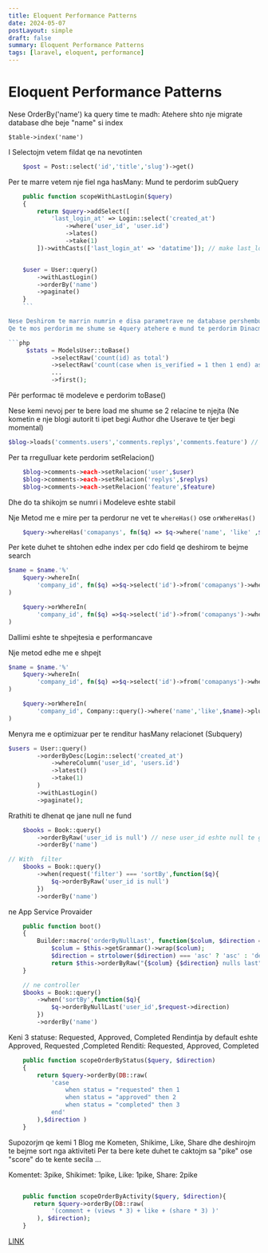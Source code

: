 ```yaml
---
title: Eloquent Performance Patterns
date: 2024-05-07
postLayout: simple
draft: false
summary: Eloquent Performance Patterns
tags: [laravel, eloquent, performance]
---
```


# Eloquent Performance Patterns

Nese OrderBy('name') ka query time te madh:
Atehere shto nje migrate database dhe beje "name" si index

    $table->index('name')

I Selectojm vetem fildat qe na nevotinten

```php
    $post = Post::select('id','title','slug')->get()
```

Per te marre vetem nje fiel nga hasMany:
Mund te perdorim subQuery

````php
    public function scopeWithLastLogin($query)
    {
        return $query->addSelect([
            'last_login_at' => Login::select('created_at')
                ->where('user_id', 'user.id')
                ->lates()
                ->take(1)
        ])->withCasts(['last_login_at' => 'datatime']); // make last_login_at valid for diffForHumans


    $user = User::query()
        ->withLastLogin()
        ->orderBy('name')
        ->paginate()
    }
    ```

Nese Deshirom te marrin numrin e disa parametrave ne database pershembull (Sa usera i Activ,JoActiv, Qe jane verifukuar etj)
Qe te mos perdorim me shume se 4query atehere e mund te perdorim Dinacmi "Conditional Aggregates"

```php
     $stats = ModelsUser::toBase()
            ->selectRaw('count(id) as total')
            ->selectRaw('count(case when is_verified = 1 then 1 end) as verified')
            ...
            ->first();
````

Për performac të modeleve e perdorim toBase()

Nese kemi nevoj per te bere load me shume se 2 relacine te njejta (Ne kometin e nje blogi autorit ti ipet begi Author dhe Userave te tjer begi momental)

```php
$blog->loads('comments.users','comments.replys','comments.feature') // Shtojm 3fishin e modeleve te nevoitura
```

Per ta rregulluar kete perdorim setRelacion()

```php
    $blog->comments->each->setRelacion('user',$user)
    $blog->comments->each->setRelacion('replys',$replys)
    $blog->comments->each->setRelacion('feature',$feature)
```

Dhe do ta shikojm se numri i Modeleve eshte stabil

Nje Metod me e mire per ta perdorur ne vet te `whereHas()` ose `orWhereHas()`

```php
    $query->whereHas('comapanys', fn($q) => $q->where('name', 'like' ,$name)) // me whereHas
```

Per kete duhet te shtohen edhe index per cdo field qe deshirom te bejme search

```php
$name = $name.'%'
    $query->whereIn(
        'company_id', fn($q) =>$q->select('id')->from('comapanys')->where('name','like',$name)
)

    $query->orWhereIn(
        'company_id', fn($q) =>$q->select('id')->from('comapanys')->where('name','like',$name)
)
```

Dallimi eshte te shpejtesia e performancave

Nje metod edhe me e shpejt

```php
$name = $name.'%'
    $query->whereIn(
        'company_id', fn($q) =>$q->select('id')->from('comapanys')->where('name','like',$name)
)

    $query->orWhereIn(
        'company_id', Company::query()->where('name','like',$name)->pluck('id');
)
```

Menyra me e optimizuar per te renditur hasMany relacionet (Subquery)

```php
$users = User::query()
        ->orderByDesc(Login::select('created_at')
            ->whereColumn('user_id', 'users.id')
            ->latest()
            ->take(1)
        )
        ->withLastLogin()
        ->paginate();

```

Rrathiti te dhenat qe jane null ne fund

```php
    $books = Book::query()
        ->orderByRaw('user_id is null') // nese user_id eshte null te gjitha te dhenat qe jane null rrathiti ne fund
        ->orderBy('name')

// With  filter
    $books = Book::query()
        ->when(request('filter') === 'sortBy',function($q){
            $q->orderByRaw('user_id is null')
        })
        ->orderBy('name')
```

<!-- Short Macro -->

ne App Service Provaider

```php
    public function boot()
    {
        Builder::macro('orderByNullLast', function($colum, $direction = 'asc'){
            $colum = $this->getGrammar()->wrap($colum);
            $direction = strtolower($direction) === 'asc' ? 'asc' : 'desc';
            return $this->orderByRaw("{$colum} {$direction} nulls last");});
    }

    // ne controller
    $books = Book::query()
        ->when('sortBy',function($q){
            $q->orderByNullLast('user_id',$request->direction)
        })
        ->orderBy('name')
```

Keni 3 statuse: Requested, Approved, Completed
Rendintja by default eshte Approved, Requested ,Completed
Renditi: Requested, Approved, Completed

```php
    public function scopeOrderByStatus($query, $direction)
    {
        return $query->orderBy(DB::raw(
            'case
                when status = "requested" then 1
                when status = "approved" then 2
                when status = "completed" then 3
            end'
        ),$direction )
    }
```

Supozorjm qe kemi 1 Blog me Kometen, Shikime, Like, Share dhe deshirojm te bejme sort nga aktiviteti
Per ta bere kete duhet te caktojm sa "pike" ose "score" do te kente secila ...

Komentet: 3pike,
Shikimet: 1pike,
Like: 1pike,
Share: 2pike

```php

    public function scopeOrderByActivity($query, $direction){
       return $query->orderBy(DB::raw(
            '(comment + (views * 3) + like + (share * 3) )'
        ), $direction);
    }
```

[LINK](https://github.com/AlpetGexha/Code-Leason/tree/main/Laravel/eloquent-performance-patterns)
